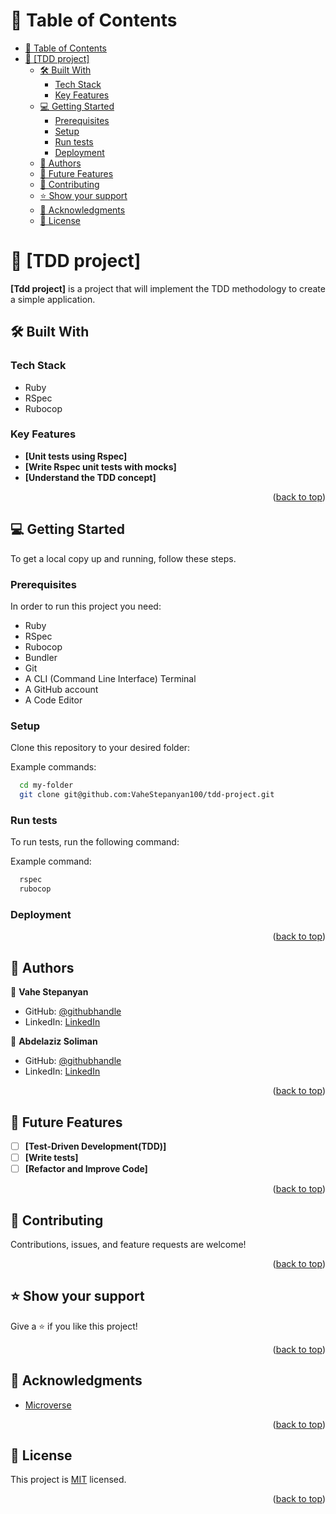 <a name="readme-top"></a>

<!-- TABLE OF CONTENTS -->

# 📗 Table of Contents

- [📗 Table of Contents](#-table-of-contents)
- [📖 \[TDD project\] ](#-tdd-project-)
  - [🛠 Built With ](#-built-with-)
    - [Tech Stack ](#tech-stack-)
    - [Key Features ](#key-features-)
  - [💻 Getting Started ](#-getting-started-)
    - [Prerequisites](#prerequisites)
    - [Setup](#setup)
    - [Run tests](#run-tests)
    - [Deployment](#deployment)
  - [👥 Authors ](#-authors-)
  - [🔭 Future Features ](#-future-features-)
  - [🤝 Contributing ](#-contributing-)
  - [⭐️ Show your support ](#️-show-your-support-)
  - [🙏 Acknowledgments ](#-acknowledgments-)
  - [📝 License ](#-license-)

<!-- PROJECT DESCRIPTION -->

# 📖 [TDD project] <a name="about-project"></a>

**[Tdd project]** is a project that will implement the TDD methodology to create a simple application.

## 🛠 Built With <a name="built-with"></a>

### Tech Stack <a name="tech-stack"></a>

- Ruby
- RSpec
- Rubocop

<!-- Features -->

### Key Features <a name="key-features"></a>

- **[Unit tests using Rspec]**
- **[Write Rspec unit tests with mocks]**
- **[Understand the TDD concept]**

<p align="right">(<a href="#readme-top">back to top</a>)</p>

<!-- GETTING STARTED -->

## 💻 Getting Started <a name="getting-started"></a>

To get a local copy up and running, follow these steps.

### Prerequisites

In order to run this project you need:

- Ruby
- RSpec
- Rubocop
- Bundler
- Git
- A CLI (Command Line Interface) Terminal
- A GitHub account
- A Code Editor
  
### Setup

Clone this repository to your desired folder:

Example commands:

```sh
  cd my-folder
  git clone git@github.com:VaheStepanyan100/tdd-project.git
```

### Run tests

To run tests, run the following command:

Example command:

```sh
  rspec
  rubocop
```

### Deployment

<p align="right">(<a href="#readme-top">back to top</a>)</p>

<!-- AUTHORS -->

## 👥 Authors <a name="authors"></a>

👤 **Vahe Stepanyan**

- GitHub: [@githubhandle](https://github.com/VaheStepanyan100)
- LinkedIn: [LinkedIn](https://www.linkedin.com/in/vahestepanyan/)

👤 **Abdelaziz Soliman**

- GitHub: [@githubhandle](https://github.com/AbdelazizSoliman)
- LinkedIn: [LinkedIn](https://www.linkedin.com/in/abdelaziz-soliman-16989b89/)

<p align="right">(<a href="#readme-top">back to top</a>)</p>

<!-- FUTURE FEATURES -->

## 🔭 Future Features <a name="future-features"></a>


- [ ] **[Test-Driven Development(TDD)]**
- [ ] **[Write tests]**
- [ ] **[Refactor and Improve Code]**

<p align="right">(<a href="#readme-top">back to top</a>)</p>

<!-- CONTRIBUTING -->

## 🤝 Contributing <a name="contributing"></a>

Contributions, issues, and feature requests are welcome!

<p align="right">(<a href="#readme-top">back to top</a>)</p>

<!-- SUPPORT -->

## ⭐️ Show your support <a name="support"></a>

Give a ⭐️ if you like this project!

<p align="right">(<a href="#readme-top">back to top</a>)</p>

<!-- ACKNOWLEDGEMENTS -->

## 🙏 Acknowledgments <a name="acknowledgements"></a>

- [Microverse](https://www.microverse.org/)
  
<p align="right">(<a href="#readme-top">back to top</a>)</p>

<!-- LICENSE -->

## 📝 License <a name="license"></a>

This project is [MIT](./LICENSE) licensed.

<p align="right">(<a href="#readme-top">back to top</a>)</p>